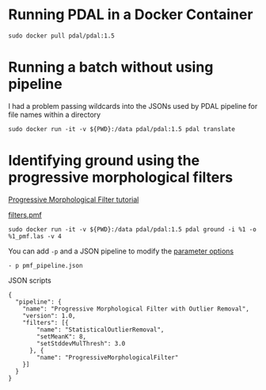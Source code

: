 # Running PDAL in a Docker Container

```
sudo docker pull pdal/pdal:1.5
```

# Running a batch without using pipeline

I had a problem passing wildcards into the JSONs used by PDAL pipeline for file names within a directory

```
sudo docker run -it -v ${PWD}:/data pdal/pdal:1.5 pdal translate 
```

# Identifying ground using the progressive morphological filters

[Progressive Morphological Filter tutorial](https://www.pdal.io/tutorial/pcl_ground.html)

[filters.pmf](https://www.pdal.io/stages/filters.pmf.html)

```
sudo docker run -it -v ${PWD}:/data pdal/pdal:1.5 pdal ground -i %1 -o %1_pmf.las -v 4
```

You can add `-p` and a JSON pipeline to modify the [parameter options](https://www.pdal.io/stages/filters.pmf.html#options)

```
- p pmf_pipeline.json
```

JSON scripts
```
{
  "pipeline": {
    "name": "Progressive Morphological Filter with Outlier Removal",
    "version": 1.0,
    "filters": [{
        "name": "StatisticalOutlierRemoval",
        "setMeanK": 8,
        "setStddevMulThresh": 3.0
      }, {
        "name": "ProgressiveMorphologicalFilter"
    }]
  }
}

```
